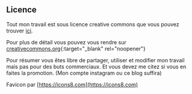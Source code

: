 ## Licence

Tout mon travail est sous licence creative commons que vous pouvez trouver [ici](/LICENCE.md).

Pour plus de détail vous pouvez vous rendre sur [creativecommons.org](http://creativecommons.org/licenses/){:target="_blank" rel="noopener"}

Pour résumer vous êtes libre de partager, utiliser et modifier mon travail mais pas pour des buts commerciaux. Et vous devez me citez si vous en faites la promotion. (Mon compte instagram ou ce blog suffira)

Favicon par [https://icons8.com](https://icons8.com)
